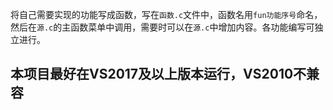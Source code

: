 将自己需要实现的功能写成函数，写在`函数.c`文件中，函数名用`fun功能序号`命名，然后在`源.c`的主函数菜单中调用，需要时可以在`源.c`中增加内容。各功能编写可独立进行。
## 本项目最好在VS2017及以上版本运行，VS2010不兼容
